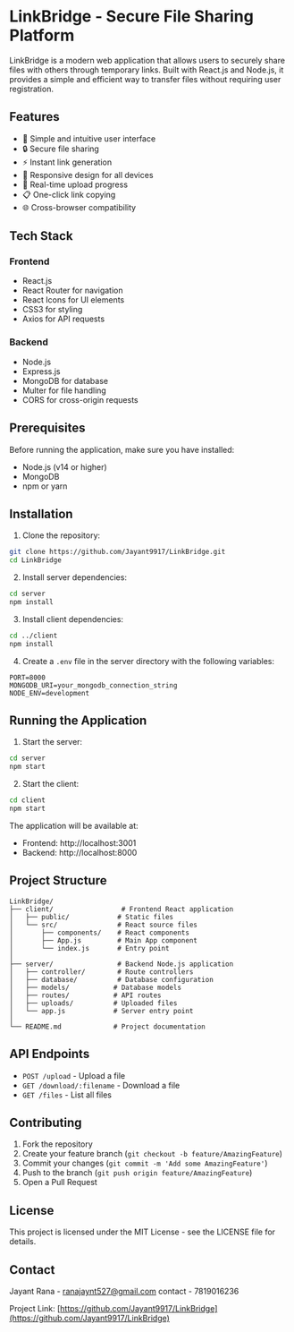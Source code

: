 # LinkBridge - Secure File Sharing Platform

LinkBridge is a modern web application that allows users to securely share files with others through temporary links. Built with React.js and Node.js, it provides a simple and efficient way to transfer files without requiring user registration.

## Features

- 🚀 Simple and intuitive user interface
- 🔒 Secure file sharing
- ⚡ Instant link generation
- 📱 Responsive design for all devices
- 🔄 Real-time upload progress
- 📋 One-click link copying
- 🌐 Cross-browser compatibility

## Tech Stack

### Frontend
- React.js
- React Router for navigation
- React Icons for UI elements
- CSS3 for styling
- Axios for API requests

### Backend
- Node.js
- Express.js
- MongoDB for database
- Multer for file handling
- CORS for cross-origin requests

## Prerequisites

Before running the application, make sure you have installed:
- Node.js (v14 or higher)
- MongoDB
- npm or yarn

## Installation

1. Clone the repository:
```bash
git clone https://github.com/Jayant9917/LinkBridge.git
cd LinkBridge
```

2. Install server dependencies:
```bash
cd server
npm install
```

3. Install client dependencies:
```bash
cd ../client
npm install
```

4. Create a `.env` file in the server directory with the following variables:
```
PORT=8000
MONGODB_URI=your_mongodb_connection_string
NODE_ENV=development
```

## Running the Application

1. Start the server:
```bash
cd server
npm start
```

2. Start the client:
```bash
cd client
npm start
```

The application will be available at:
- Frontend: http://localhost:3001
- Backend: http://localhost:8000

## Project Structure

```
LinkBridge/
├── client/                 # Frontend React application
│   ├── public/            # Static files
│   └── src/               # React source files
│       ├── components/    # React components
│       ├── App.js         # Main App component
│       └── index.js       # Entry point
│
├── server/                # Backend Node.js application
│   ├── controller/        # Route controllers
│   ├── database/          # Database configuration
│   ├── models/           # Database models
│   ├── routes/           # API routes
│   ├── uploads/          # Uploaded files
│   └── app.js            # Server entry point
│
└── README.md             # Project documentation
```

## API Endpoints

- `POST /upload` - Upload a file
- `GET /download/:filename` - Download a file
- `GET /files` - List all files

## Contributing

1. Fork the repository
2. Create your feature branch (`git checkout -b feature/AmazingFeature`)
3. Commit your changes (`git commit -m 'Add some AmazingFeature'`)
4. Push to the branch (`git push origin feature/AmazingFeature`)
5. Open a Pull Request

## License

This project is licensed under the MIT License - see the LICENSE file for details.

## Contact

Jayant Rana - ranajaynt527@gmail.com
contact  - 7819016236

Project Link: [https://github.com/Jayant9917/LinkBridge](https://github.com/Jayant9917/LinkBridge)

